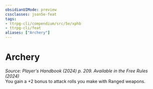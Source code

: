 ```yaml
---
obsidianUIMode: preview
cssclasses: json5e-feat
tags:
- ttrpg-cli/compendium/src/5e/xphb
- ttrpg-cli/feat
aliases: ["Archery"]
---
```

# Archery
*Source: Player's Handbook (2024) p. 209. Available in the Free Rules (2024)*  
You gain a +2 bonus to attack rolls you make with Ranged weapons.